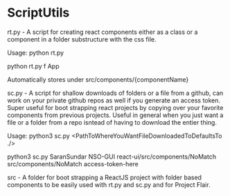 # ScriptUtils

rt.py - A script for creating react components either as a class or a component in a folder substructure with the css file.

Usage: python rt.py <f or function c or class> <name of component or class>

python rt.py f App
    
Automatically stores under src/components/{componentName}

sc.py - A script for shallow downloads of folders or a file from a github, can work on your private github repos as well if you generate an access token. Super useful for boot strapping react projects by copying over your favorite components from previous projects. Useful in general when you just want a file or a folder from a repo isntead of having to download the entier thing.

Usage: python3 sc.py <GithubRepoOwnerUserName> <RepoName> <RelativePathToFolderOrFileInRepo> <PathToWhereYouWantFileDownloadedToDefaultsTo ./> <Optional access-token-here for your private repos>

python3 sc.py SaranSundar NSO-GUI react-ui/src/components/NoMatch src/components/NoMatch access-token-here

src - A folder for boot strapping a ReactJS project with folder based components to be easily used with rt.py and sc.py and for Project Flair.
